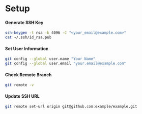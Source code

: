 # Setup

#### Generate SSH Key
```bash
ssh-keygen -t rsa -b 4096 -C "<your_email@example.com>"
cat ~/.ssh/id_rsa.pub
```
#### Set User Information
```bash
git config --global user.name "Your Name"
git config --global user.email "your.email@example.com"
```

#### Check Remote Branch
```bash
git remote -v
```

#### Update SSH URL
```bash
git remote set-url origin git@github.com:example/example.git

```
